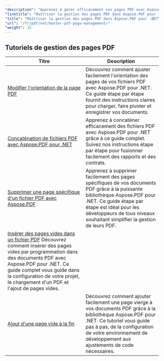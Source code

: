 ```yaml
---
"description": "Apprenez à gérer efficacement vos pages PDF avec Aspose.PDF pour .NET. Ce guide détaillé explique comment ajouter, supprimer, réorganiser et extraire des pages par programmation pour optimiser vos flux de travail PDF. Optimisez la gestion de vos documents."
"linktitle": "Maîtriser la gestion des pages PDF dans Aspose.PDF pour .NET"
"title": "Maîtriser la gestion des pages PDF dans Aspose.PDF pour .NET"
"url": "/fr/pdf/net/master-pdf-page-management/"
"weight": 15
---
```


## Tutoriels de gestion des pages PDF
| Titre | Description |
| --- | --- | 
| [Modifier l'orientation de la page PDF](./change-pdf-page-orientation/) | Découvrez comment ajuster facilement l'orientation des pages de vos fichiers PDF avec Aspose.PDF pour .NET. Ce guide étape par étape fournit des instructions claires pour charger, faire pivoter et enregistrer vos documents. |  
| [Concaténation de fichiers PDF avec Aspose.PDF pour .NET](./concatenating-pdf-files/) | Apprenez à concaténer efficacement des fichiers PDF avec Aspose.PDF pour .NET grâce à ce guide complet. Suivez nos instructions étape par étape pour fusionner facilement des rapports et des contrats. |  
| [Supprimer une page spécifique d'un fichier PDF avec Aspose.PDF](./delete-particular-page-from-pdf-files/) | Apprenez à supprimer facilement des pages spécifiques de vos documents PDF grâce à la puissante bibliothèque Aspose.PDF pour .NET. Ce guide étape par étape est idéal pour les développeurs de tous niveaux souhaitant simplifier la gestion de leurs PDF. |    
| [Insérer des pages vides dans un fichier PDF](./insert-empty-pages/) Découvrez comment insérer des pages vides par programmation dans des documents PDF avec Aspose.PDF pour .NET. Ce guide complet vous guide dans la configuration de votre projet, le chargement d'un PDF et l'ajout de pages vides. |  
| [Ajout d'une page vide à la fin](./adding-an-empty-page-at-end/) | Découvrez comment ajouter facilement une page vierge à vos documents PDF grâce à la bibliothèque Aspose.PDF pour .NET. Ce tutoriel vous guide pas à pas, de la configuration de votre environnement de développement aux ajustements de code nécessaires. |